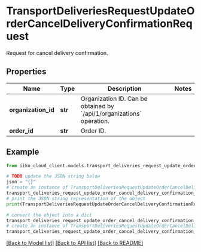# TransportDeliveriesRequestUpdateOrderCancelDeliveryConfirmationRequest

Request for cancel delivery confirmation.

## Properties

Name | Type | Description | Notes
------------ | ------------- | ------------- | -------------
**organization_id** | **str** | Organization ID.                Can be obtained by &#x60;/api/1/organizations&#x60; operation. | 
**order_id** | **str** | Order ID. | 

## Example

```python
from iiko_cloud_client.models.transport_deliveries_request_update_order_cancel_delivery_confirmation_request import TransportDeliveriesRequestUpdateOrderCancelDeliveryConfirmationRequest

# TODO update the JSON string below
json = "{}"
# create an instance of TransportDeliveriesRequestUpdateOrderCancelDeliveryConfirmationRequest from a JSON string
transport_deliveries_request_update_order_cancel_delivery_confirmation_request_instance = TransportDeliveriesRequestUpdateOrderCancelDeliveryConfirmationRequest.from_json(json)
# print the JSON string representation of the object
print(TransportDeliveriesRequestUpdateOrderCancelDeliveryConfirmationRequest.to_json())

# convert the object into a dict
transport_deliveries_request_update_order_cancel_delivery_confirmation_request_dict = transport_deliveries_request_update_order_cancel_delivery_confirmation_request_instance.to_dict()
# create an instance of TransportDeliveriesRequestUpdateOrderCancelDeliveryConfirmationRequest from a dict
transport_deliveries_request_update_order_cancel_delivery_confirmation_request_from_dict = TransportDeliveriesRequestUpdateOrderCancelDeliveryConfirmationRequest.from_dict(transport_deliveries_request_update_order_cancel_delivery_confirmation_request_dict)
```
[[Back to Model list]](../README.md#documentation-for-models) [[Back to API list]](../README.md#documentation-for-api-endpoints) [[Back to README]](../README.md)


